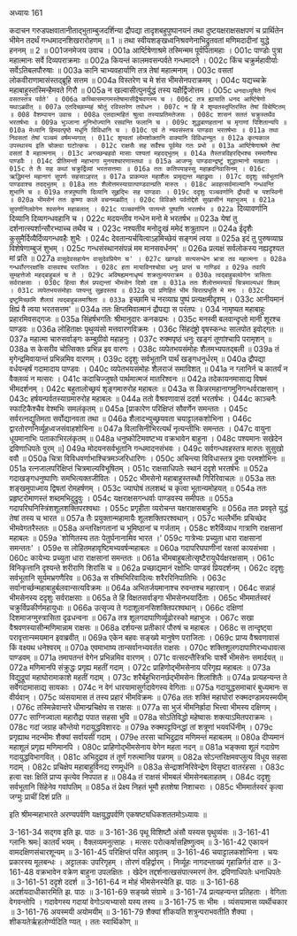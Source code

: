 अध्यायः 161

कदाचन गरुडपक्षवातानीताद्भुताम्बुजदर्शिन्या द्रौपद्या तादृशबहुपुष्पानयनं तथा दुष्टयक्षराक्षसक्षपणं च प्रार्थितेन भीमेन तदर्थं गन्धमादनशिखरारोहणम् ॥ 1 ॥ तथा स्वीयशङ्खध्वनिश्रवणेनाभिद्रुतवतां मणिमदादीनां युद्धे हननम् ॥ 2 ॥
001जनमेजय उवाच ।
001a आर्ष्टिषेणाश्रमे तस्मिन्मम पूर्वपितामहाः ।
001c पाण्डोः पुत्रा महात्मानः सर्वे दिव्यपराक्रमाः ॥
002a कियन्तं कालमवसन्पर्वते गन्धमादने ।
002c किंच चक्रुर्महावीर्याः सर्वेऽतिबलपौरुषाः ॥
003a कानि चाभ्यवहार्याणि तत्र तेषां महात्मनाम् ।
003c वसतां लोकवीराणामासंस्तद्ब्रूहि सत्तम ॥
004a विस्तरेण च मे शंस भीमसेनपराक्रमम् ।
004c यद्यच्चक्रे महाबाहुस्तस्मिन्हैमवते गिरौ ॥
005a न खल्वासीत्पुनर्युद्धं तस्य यक्षैर्द्विजोत्तम ।
005c `धनदाध्युषिते नित्यं वसतस्तत्र पर्वते' ॥
006a कच्चित्समागमस्तेषामासीद्वैश्रवणस्य च ।
006c तत्र ह्यायाति धनद आर्ष्टिषेणो यथाऽब्रवीत् ॥
007a एतदिच्छाम्यहं श्रोतुं रविस्तरेण तपोधन ।
007c न हि मे शृण्वतस्तृप्तिरस्ति तेषां विचेष्टितम् ॥
008 वैशम्पायन उवाच ।
008a एतदात्महितं श्रुत्वा तस्याप्रतिमतेजसः ।
008c शासनं सततं चक्रुस्तथैव भरतर्षभाः ॥
009a भुञ्जाना मुनिभोज्यानि रसवन्ति फलानि च ।
009c शुद्धबाणहतानां च मृगाणां पिशितान्यपि ॥
010a मेध्यानि हिमवत्पृष्ठे मधूनि विविधानि च ।
010c एवं ते न्यवसंस्तत्र पाण्डवा भरतर्षभाः ॥
011a तथा निवसतां तेषां पञ्चमं वर्षमभ्यगात् ।
011c शृण्वतां लोमशोक्तानि वाक्यानि विविधान्युत ॥
012a कृत्यकाल उपस्थास्य इति चोक्त्वा घटोत्कचः ।
012c राक्षसैः सह सर्वैश्च पूर्वमेव गतः प्रभो ॥
013a आर्ष्टिषेणाश्रमे तेषां वसतां वै महात्मनाम् ।
013c अगच्छन्बहवो मासाः पश्यतां महदद्भुतम् ॥
014a तैस्तत्रविहरद्भिश्च रममाणैश्च पाण्डवैः ।
014c प्रीतिमन्तो महाभागा मुनयश्चारणास्तथा ॥
015a आजग्मुः पाण्डवान्द्रष्टुं शुद्धात्मानो यतव्रताः ।
015c ते तैः सह कथां चक्रुर्द्रिव्यां भरतसत्तमाः ॥
016a ततः कतिपयाहस्सु महाह्रदनिवासिनम् ।
016c ऋद्धिमन्तं महानागं सुपर्णः सहसाऽहरत् ॥
017a प्राकम्पत महाशैलः प्रामृद्यन्त महाद्रुमाः ।
017c ददृशुः सर्वभूतानि पाण्डवाश्च तदद्भुतम् ॥
018a ततः शैलोत्तमस्याग्रात्पाण्डवान्प्रति मारुतः ।
018c अवहत्सर्वमाल्यानि गन्धवन्ति शुभानि च ॥
019a तत्रपुष्पाणि दिव्यानि सुहृद्भिः सह पाण्डवाः ।
019c ददृशुः पञ्चवर्णानि द्रौपदी च यशस्विनी ॥
020a भीमसेनं ततः कृष्णा काले वचनमब्रवीत् ।
020c विविक्ते पर्वतोद्देशे सुखासीनं महाभुजम् ॥
021a सुपर्णानिलवेगेन श्वसनेन महाबलात् ।
021c पञ्चवर्णानि पात्यन्ते पुष्पाणि भरतर्षभ ॥
022a `दिव्यावर्णानि दिव्यानि दिव्यगन्धवहानि च ।
022c मदयन्तीव गन्धेन मनो मे भरतर्षभ ॥
023a येषां तु दर्शनात्स्पर्शान्सौरभ्याच्च तथैव च ।
023c नश्यतीव मनोदुःखं ममेदं शत्रुतापन ॥
024a ईदृशैः कुसुमैर्दिव्यैर्दिव्यगन्धवहैः शुभैः ।
024c देवतान्यर्चयित्वाऽहमिच्छेयं सङ्गमं त्वया ॥
025a इदं तु पुरुषव्याघ्र विशेषेणाम्बुजं शुभम् ।
025c गन्धसंस्थानसंपन्नं मम मानसवर्धनम्' ॥
026a प्रत्यक्षं सर्वलोकस्य नह्यदृश्यत मां प्रति ॥
027a `वासुदेवसहायेन वासुदेवप्रियेण च' ।
027c खाण्डवे सत्यसन्धेन भ्रात्रा तव महात्मना ॥
028a गन्धर्वोरगरक्षांसि वासवश्च पराजितः ।
028c हता मायाविनश्चोग्रा धनुः प्राप्तं च गाण्डिवं ॥
029a तवापि सुमहत्तेजो महद्बाहुबलं च ते ।
029c अविषह्यमनाधृष्यं शक्रतुल्यपराक्रम ॥
030a त्वद्बाहुबलवेगेन त्रासिताः सर्वराक्षसाः ।
030c हित्वा शैलं प्रपद्यन्तां भीमसेन दिशो दश ॥
031a ततः शैलोत्तमस्याग्रं चित्रमाल्यधरं शिवम् ।
031c व्यपेतभयसंमोहाः पश्यन्तु सुहृदस्तव ॥
032a एवं प्रणिहितं भीम चिरात्प्रभृति मे मनः ।
032c द्रष्टुमिच्छामि शैलाग्रं त्वद्बाहुबलमाश्रिता ॥
033a `इच्छामि च नरव्याघ्र पुष्पं प्रत्यक्षमीदृशम् ।
033c आनीयमानं क्षिप्रं वै त्वया भरतसत्तम' ॥
034a ततः क्षिप्तमिवात्मानं द्रौपद्या स परंतपः ।
034 नामृष्यत महाबाहुः प्रहारमिवसद्गजः ॥
035a सिंहर्षभगतिः श्रीमानुदारः कनकप्रभः ।
035c मनस्वी बलवान्दृप्तो मानी शूरश्च पाण्डवः ॥
036a लोहिताक्षः पृथुव्यंसो मत्तवारणविक्रमः ।
036c सिंहदंष्ट्रो वृषस्कन्धः सालपोत इवोद्गतः ॥
037a महात्मा चारुसर्वाङ्गः कम्बुग्रीवो महाहनुः ।
037c रुक्मपृष्ठं धनुः खङ्गं तूणांश्चापि परामृशन् ॥
038a स केसरीव चोत्सिक्तः प्रभिन्न इव वारणः ।
038c व्यपेतभयसंमोहः शैलमभ्यपतद्बली ॥
039a तं मृगेन्द्रमिवायान्तं प्रभिन्नमिव वारणम् ।
039c ददृशुः सर्वभूतानि पार्थं खङ्गधनुर्धरम् ॥
040a द्रौपद्या वर्धयन्हर्षं गदामादाय पाण्डवः ।
040c व्यपेतभयसंमोहः शैलराजं समाविशत् ॥
041a न ग्लानिर्न च कातर्यं न वैक्लव्यं न मत्सरः ।
041c कदाचिज्जुषते पार्थमात्मजं मातरिश्वनः ॥
042a तदेकायनमासाद्य विषमं भीमदर्शनम् ।
042c बहुतालोच्छ्रयं शृङ्गमारुरोह महाबलः ॥
043a स किन्नरमहानागमुनिगन्धर्वराक्षसान् ।
043c हर्षयन्पर्वतस्याग्रमारुरोह महाबलः ॥
044a ततो वैश्रवणावासं ददर्श भरतर्षभः ।
044c काञ्चनैः स्फाटिकैश्चैव वेश्मभिः समलंकृतम् ॥
045a [प्राकारेण परिक्षिप्तं सौवर्णेन समन्ततः ।
045c सर्वरत्नद्युतिमता सर्वोद्यानवता तथा ॥
046a शैलादभ्युच्छ्रयवता चयाट्टालकशोभिना ।
046c द्वारतोरणनिर्व्यूहध्वजसंवाहशोभिना ॥
047a विलासिनीभिरत्यर्थं नृत्यन्तीभिः समन्ततः ।
047c वायुना धूयमानाभिः पताकाभिरलंकृतम् ॥
048a धनुष्कोटिमवष्टभ्य वक्रभावेन बाहुना ।
048c पश्यमानः सखेदेन द्रविणाधिपतेः पुरम् ॥]
049a मोदयनसर्वभूतानि गन्धमादनसंभवः ।
049c सर्वगन्धवहस्तत्र मारुतः सुसुखो ववौ ॥
050a चित्रा विविधवर्णाभाश्चित्रमञ्जरिधारिणः ।
050c अचिन्त्या विविधास्तत्र द्रुमाः परमशोभिनः ॥
051a रत्नजालपरिक्षिप्तं चित्रमाल्यविभूषितम् ।
051c राक्षसाधिपतेः स्थानं ददृशे भरतर्षभः ॥
052a गदाखङ्गधनुष्पाणिः समभित्यक्तजीवितः ।
052c भीमसेनो महाबाहुस्तस्थौ गिरिरिवाचलः ॥
053a ततः शङ्खमुपाध्माय द्विषतां रोमहर्षणम् ।
053c ज्याघोषं तलशब्दं च कृत्वा भूतान्यमोहयत् ॥
054a ततः प्रहृष्टरोमाणस्तं शब्दमभिदुद्रुवुः ।
054c यक्षराक्षसगन्धर्वाः पाण्डवस्य समीपतः ॥
055a गदापरिघनिस्त्रिंशशूलशक्तिपरश्वथाः ।
055c प्रगृहीता व्यरोचन्त यक्षराक्षसबाहुभिः ॥
056a ततः प्रववृते युद्धं तेषां तस्य च भारत ॥
057a तैः प्रयुक्तान्महामायैः शूलशक्तिपरश्वथान् ।
057c भल्लैर्भीमः प्रचिच्छेद भीमवेगतरैस्ततः ॥
058a अन्तरिक्षगतानां च भूमिष्ठानां च गर्जताम् ।
058c शरैर्विव्याध गात्राणि राक्षसानां महाबलः ॥
059a `शोणितस्य ततः पेतुर्घनानामिव भारत ।’
059c गात्रेभ्यः प्रच्युता धारा राक्षसानां समन्ततः' ।
059e स लोहितमहावृष्टिमभ्यवर्षन्महाबलः ॥
060a गदापरिघपाणीनां रक्षसां कायसंभवा ।
060c कायेभ्यः प्रच्युता धारा राक्षसानां समन्ततः ॥
061a भीमबाहुबलोत्सृष्टैरायुधैर्यक्षरक्षसाम् ।
061c विनिकृत्तानि दृश्यन्ते शरीराणि शिरांसि च ॥
062a प्रच्छाद्यमानं रक्षोभिः पाण्डवं प्रियदर्शनम् ।
062c ददृशुः सर्वभूतानि सूर्यमभ्रगणैरिव ॥
063a स रश्मिभिरिवादित्यः शरैररिनिपातिभिः ।
063c सर्वानार्च्छन्महाबाहुर्बलवान्सत्यविक्रमः ॥
064a अभितर्जयमानाश्च रुवन्तश्च महारवान् ।
064c सन्नाहं भीमसेनस्य ददृशुः सर्वराक्षसाः ॥
065a ते हि विक्षतसर्वाङ्गा भीमसेनभयार्दिताः ।
065c भीममार्तस्वरं चक्रुर्विप्रकीर्णमहायुधाः ॥
066a उत्सृज्य ते गदाशूलानसिशक्तिपरश्वथान् ।
066c दक्षिणां दिशमाजग्मुस्त्रासिता दृढधन्वना ॥
067a तत्र शूलगदापाणिर्व्यूढोरस्को महाभुजः ।
067c सखा वैश्रवणस्यासीन्मणिमान्नाम राक्षसः ॥
068a दर्शयन्स प्रतीकारं पौरुषं च महाबलः ।
068c स तान्दृष्ट्वा परावृत्तान्स्मयमान इवाब्रवीत् ॥
069a एकेन बहवः सङ्ख्ये मानुषेण पराजिताः ।
069c प्राप्य वैश्रवणावासं किं वक्ष्यथ धनेश्वरम् ॥
070a एवमाभाष्य तान्सर्वानभ्यवर्तत राक्षसः ।
070c शक्तिशूलगदापाणिरभ्यधावत्स पाण्डवम् ॥
071a तमापतन्तं वेगेन प्रभिन्नमिव वारणम् ।
071c वत्सदन्तैस्त्रिभिः पार्श्वे भीमसेनः समार्दयत् ॥
072a मणिमानपि संक्रुद्धः प्रगृह्य महतीं गदाम् ।
072c प्राहिणोद्भीमसेनाय परिगृह्य महाबलः ॥
073a विद्युद्रूपां महाघोरामाकाशे महतीं गदाम् ।
073c शरैर्बहुभिरानर्छद्भीमसेनः शिलाशितैः ॥
074a प्रत्यहन्यन्त ते सर्वेगदामासाद्य सायकाः ।
074c न वेगं धारयामासुर्गदावेगस्य वेगिताः ॥
075a गदायुद्धसमाचारं बुध्यमानः स वीर्यवान् ।
075c व्यंसयामास तं तस्य प्रहारं भीमविक्रमः ॥
076a ततः शक्तिं महाघोरां रुक्मदण्डामयस्मयीम् ।
076c तस्मिन्नेवान्तरे धीमान्प्रचिक्षेप स राक्षसः ॥
077a सा भुजं भीमनिर्ह्रादा भित्त्वा भीमस्य दक्षिणम् ।
077c साग्निज्वाला महारौद्रा पपात सहसा भुवि ॥
078a सोऽतिविद्धो महेष्वासः शक्त्याऽमितपराक्रमः ।
078c गदां जग्राह कौन्तेयो गदायुद्धविशारदः ॥
079a रुक्मपट्टपिनद्धां तां शत्रूणां भयवर्धिनीम् ।
079c प्रगृह्याथ नदन्भीमः शैक्यां सर्वायसीं गदाम् ।
079e तरसा चाभिदुद्राव मणिमन्तं महाबलम् ॥
080a दीप्यमानं महाशूलं प्रगृह्य मणिमानपि ।
080c प्राहिणोद्भीमसेनाय वेगेन महता नदन् ॥
081a भङ्क्त्वा शूलं गदाग्रेण गदायुद्धविभागवित् ।
081c अभिदुद्राव तं तूर्णं गरुत्मानिव पन्नगम् ॥
082a सोऽन्तरिक्षमवप्लुत्य विधूय सहसा गदाम् ।
082c प्रचिक्षेप महाबाहुर्विनद्य रणमूर्धनि ॥
083a सेन्द्राशनिरिवेन्द्रेण विसृष्टा वातरंहसा ।
083c हत्वा रक्षः क्षितिं प्राप्य कृत्येव निपपात ह ॥
084a तं राक्षसं भीमबलं भीमसेनबलाहतम् ।
084c ददृशुः सर्वभूतानि सिंहेनेव गवांपतिम् ॥
085a तं प्रेक्ष्य निहतं भूमौ हतशेषा निशाचराः ।
085c भीममार्तस्वरं कृत्वा जग्मुः प्राचीं दिशं प्रति ॥

इति श्रीमन्महाभारते अरण्यपर्वणि यक्षयुद्धपर्वणि एकषष्ट्यधिकशततमोऽध्यायः ॥

3-161-34 सद्गव इति झ. पाठः ॥ 3-161-36 पृथू विशिष्टौ अंसौ यस्यस पृथुव्यंसः ॥ 3-161-41 ग्लानिः श्रमः| कातर्यं भयम् । वैक्लव्यमनुत्साहः । मत्सरः परोत्कर्षासहिष्णुत्वम् ॥ 3-161-42 एकायनं वामदक्षिणसंचारशून्यम् ॥ 3-161-45 परिक्षिप्तं परित आवृतम् ॥ 3-161-46 चयाट्टालकशोभिना । चयः प्रकारस्य मूलबन्धः । अट्टालकः उपरिगृहम् । तोरणं वहिर्द्वारम् । निर्व्यूहः नागदन्ताख्यं गृहान्निर्गतं दारु ॥ 3-161-48 वक्रभावेन वक्रेण बाहुना उपलक्षितः । खेदेन तद्दर्शनात्खसंपात्स्मरणं तेन. द्रविणाधिपतेः धनाधिपतेः ॥ 3-161-51 ददृशे ददर्श ॥ 3-161-64 न मोहं भीमसेनस्येति झ. पाठः ॥ 3-161-68 अदर्शयदाधीकारमिति झ. पाठः ॥ 3-161-69 सङ्ख्ये संग्रामे ॥ 3-161-74 प्रत्यहन्यन्त प्रतिहताः । वेगिताः वेगवन्तोपि । गदावेगस्य गदायां वेगोऽत्यभ्यासो यस्य तस्य ॥ 3-161-75 सः भीमः । व्यंसयामास व्यर्थीचकार ॥ 3-161-76 अयस्मयी अयोमयीम् ॥ 3-161-79 शैक्यां शीकयति शत्रुन्पराभवतीति शैक्या । शीकयतेर्ऋहलोर्ण्यदिति ण्यत् । ततः स्वार्थिकोण् ॥